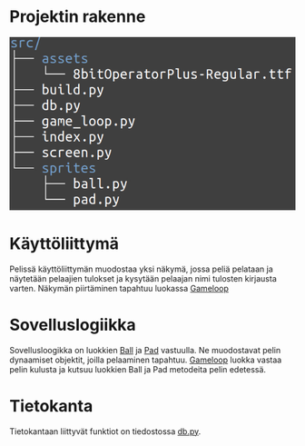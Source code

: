 # Projektin rakenne

![Pakkausrakenne](./kuvat/tiedostorakenne.png)

# Käyttöliittymä

Pelissä käyttöliittymän muodostaa yksi näkymä, jossa peliä pelataan ja näytetään pelaajien tulokset ja kysytään pelaajan nimi tulosten kirjausta varten.
Näkymän piirtäminen tapahtuu luokassa [Gameloop](src/game_loop.py)

# Sovelluslogiikka

Sovellusloogikka on luokkien [Ball](src/sprites/ball.py) ja [Pad](src/sprites/pad.py) vastuulla. Ne muodostavat pelin dynaamiset objektit, joilla pelaaminen tapahtuu. [Gameloop](src/game_loop.py) luokka vastaa pelin kulusta ja kutsuu luokkien Ball ja Pad metodeita pelin edetessä.

# Tietokanta

Tietokantaan liittyvät funktiot on tiedostossa [db.py](src/db.py).